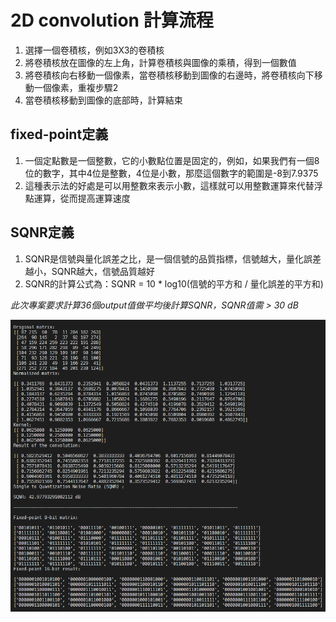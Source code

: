 # 2D convolution 計算流程
1. 選擇一個卷積核，例如3X3的卷積核
2. 將卷積核放在圖像的左上角，計算卷積核與圖像的乘積，得到一個數值
3. 將卷積核向右移動一個像素，當卷積核移動到圖像的右邊時，將卷積核向下移動一個像素，重複步驟2
5. 當卷積核移動到圖像的底部時，計算結束


## fixed-point定義
1. 一個定點數是一個整數，它的小數點位置是固定的，例如，如果我們有一個8位的數字，其中4位是整數，4位是小數，那麼這個數字的範圍是-8到7.9375
2. 這種表示法的好處是可以用整數來表示小數，這樣就可以用整數運算來代替浮點運算，從而提高運算速度

## SQNR定義
1. SQNR是信號與量化誤差之比，是一個信號的品質指標，信號越大，量化誤差越小，SQNR越大，信號品質越好
2. SQNR的計算公式為：SQNR = 10 * log10(信號的平方和 / 量化誤差的平方和)

*此次專案要求計算36個output值做平均後計算SQNR，SQNR值需 > 30 dB*


![alt text](image.png)